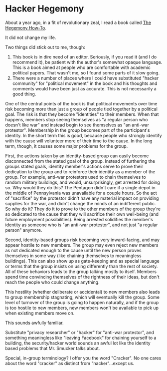 # Hacker Hegemony

About a year ago, in a fit of revolutionary zeal, I read a book called [The Hegemony How-To](https://www.amazon.com/Hegemony-How-Radicals-Jonathan-Smucker/dp/1849352542). 

It did not change my life. 

Two things did stick out to me, though:
 1. This book is in dire need of an editor. Seriously, if you read it (and I do recommend it), be patient with the 
 author's somewhat opaque language. This is a book aimed at people who are comfortable with academic political 
 papers. That wasn't me, so I found some parts of it slow going.
 2. There were a number of places where I could have substituted "hacker community" for "political movement" in the book
 and his thoughts and comments would have been just as accurate. This is not necessarily a good thing.

 
One of the central points of the book is that political movements over time risk becoming more than just a group of people
  tied together by a political goal. The risk is that they become "identities" to their members. When that happens, members stop 
  seeing themselves as "a regular person who doesn't like war" and instead begin to see themselves as "an anti-war protestor". 
  Membership in the group becomes part of the participant's identity. In the short term this is good, 
  because people who strongly identify with the cause will volunteer more of their time to the cause. In the long term,
  though, it causes some major problems for the group.

First, the actions taken by an identity-based group can easily become disconnected from the stated goal of the group. 
Instead of furthering the groups stated goals, identity member's actions serve to prove their dedication to the group and
to reinforce their identity as a member of the group. For example, anti-war protestors used to chain themselves to 
random military buildings, and would, unsurprisingly, get arrested for doing so. Why would they do this? The Pentagon 
didn't care if a single depot in the middle of Pennsylvania was unavailable for a couple hours. So the act of "sacrifice"
 by the protestor didn't have any material impact on providing supplies for the war, and didn't change the minds of an 
 indifferent public. So why do it? They do it to prove to the other members of the group they're so dedicated to the 
 cause that they will sacrifice their own well-being (and future employment possibilities). Being arrested solidifies
 the member's identity as someone who is "an anti-war protestor", and not just "a regular person" anymore.

Second, identity-based groups risk becoming very inward-facing, and may appear hostile to new 
members. The group may even reject new members as not dedicated enough to the cause until the new person
proves themselves in some way (like chaining themselves to meaningless buildings). This can also show up 
as gate-keeping and as special language or terms that the group insists on using differently than the 
rest of society. All of these behaviors leads to the group talking mostly to itself. Members spend time
convincing themselves of the rightness of their ideas, but don't reach the people who could change anything. 

This hostility (whether deliberate or accidental) to new members also leads to group membership stagnating, 
which will eventually kill the group. Some level of turnover of the group is going to happen naturally, and if the
group is too hostile to new members, new members won't be available to pick up when existing members 
move on.
 
This sounds awfully familiar. 

Substitute "privacy researcher" or "hacker" for "anti-war protestor", and something meaningless like 
"leaving Facebook" for chaining yourself to a building, the security/hacker world sounds an awful lot like the 
identity based problems that Mr. Smucker talks about. 

Special, in-group terminology? I offer you the word "Cracker". No one cares about the word "cracker" as distinct from "hacker"...except us.